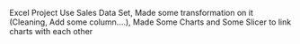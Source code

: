 Excel Project
Use Sales Data Set, Made some transformation on it (Cleaning, Add some column....), Made Some Charts and Some Slicer to link charts with each other
